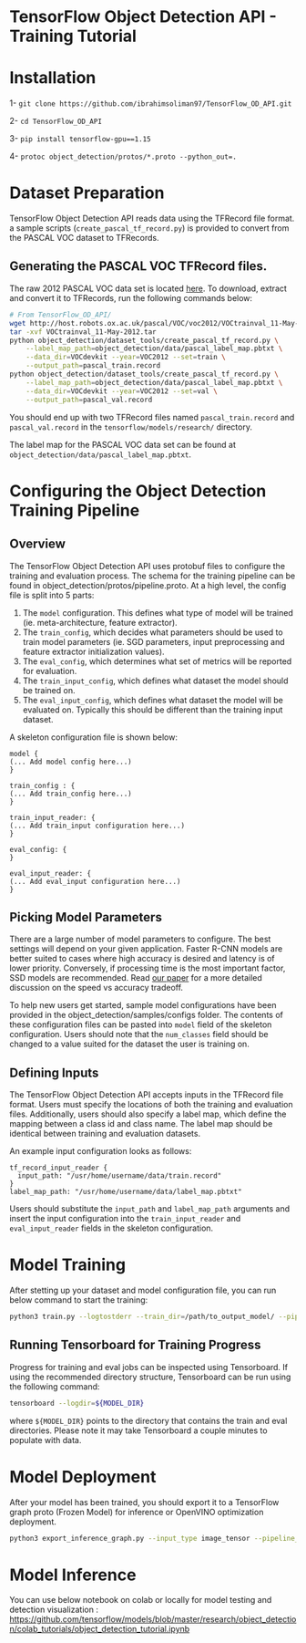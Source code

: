 # TensorFlow Object Detection API - Training Tutorial

# Installation
1-  `git clone https://github.com/ibrahimsoliman97/TensorFlow_OD_API.git`

2- `cd TensorFlow_OD_API`

3- `pip install tensorflow-gpu==1.15`

4- `protoc object_detection/protos/*.proto --python_out=.` 

# Dataset Preparation

TensorFlow Object Detection API reads data using the TFRecord file format. a sample scripts (`create_pascal_tf_record.py`) is
provided to convert from the PASCAL VOC dataset to TFRecords.

## Generating the PASCAL VOC TFRecord files.

The raw 2012 PASCAL VOC data set is located
[here](http://host.robots.ox.ac.uk/pascal/VOC/voc2012/VOCtrainval_11-May-2012.tar).
To download, extract and convert it to TFRecords, run the following commands
below:

```bash
# From TensorFlow_OD_API/
wget http://host.robots.ox.ac.uk/pascal/VOC/voc2012/VOCtrainval_11-May-2012.tar
tar -xvf VOCtrainval_11-May-2012.tar
python object_detection/dataset_tools/create_pascal_tf_record.py \
    --label_map_path=object_detection/data/pascal_label_map.pbtxt \
    --data_dir=VOCdevkit --year=VOC2012 --set=train \
    --output_path=pascal_train.record
python object_detection/dataset_tools/create_pascal_tf_record.py \
    --label_map_path=object_detection/data/pascal_label_map.pbtxt \
    --data_dir=VOCdevkit --year=VOC2012 --set=val \
    --output_path=pascal_val.record
```

You should end up with two TFRecord files named `pascal_train.record` and
`pascal_val.record` in the `tensorflow/models/research/` directory.

The label map for the PASCAL VOC data set can be found at
`object_detection/data/pascal_label_map.pbtxt`.


# Configuring the Object Detection Training Pipeline

## Overview

The TensorFlow Object Detection API uses protobuf files to configure the
training and evaluation process. The schema for the training pipeline can be
found in object_detection/protos/pipeline.proto. At a high level, the config
file is split into 5 parts:

1. The `model` configuration. This defines what type of model will be trained
(ie. meta-architecture, feature extractor).
2. The `train_config`, which decides what parameters should be used to train
model parameters (ie. SGD parameters, input preprocessing and feature extractor
initialization values).
3. The `eval_config`, which determines what set of metrics will be reported for
evaluation.
4. The `train_input_config`, which defines what dataset the model should be
trained on.
5. The `eval_input_config`, which defines what dataset the model will be
evaluated on. Typically this should be different than the training input
dataset.

A skeleton configuration file is shown below:

```
model {
(... Add model config here...)
}

train_config : {
(... Add train_config here...)
}

train_input_reader: {
(... Add train_input configuration here...)
}

eval_config: {
}

eval_input_reader: {
(... Add eval_input configuration here...)
}
```
## Picking Model Parameters

There are a large number of model parameters to configure. The best settings
will depend on your given application. Faster R-CNN models are better suited to
cases where high accuracy is desired and latency is of lower priority.
Conversely, if processing time is the most important factor, SSD models are
recommended. Read [our paper](https://arxiv.org/abs/1611.10012) for a more
detailed discussion on the speed vs accuracy tradeoff.

To help new users get started, sample model configurations have been provided
in the object_detection/samples/configs folder. The contents of these
configuration files can be pasted into `model` field of the skeleton
configuration. Users should note that the `num_classes` field should be changed
to a value suited for the dataset the user is training on.

## Defining Inputs

The TensorFlow Object Detection API accepts inputs in the TFRecord file format.
Users must specify the locations of both the training and evaluation files.
Additionally, users should also specify a label map, which define the mapping
between a class id and class name. The label map should be identical between
training and evaluation datasets.

An example input configuration looks as follows:

```
tf_record_input_reader {
  input_path: "/usr/home/username/data/train.record"
}
label_map_path: "/usr/home/username/data/label_map.pbtxt"
```

Users should substitute the `input_path` and `label_map_path` arguments and
insert the input configuration into the `train_input_reader` and
`eval_input_reader` fields in the skeleton configuration.

# Model Training
After stetting up your dataset and model configuration file, you can run below command to start the training:
```bash
python3 train.py --logtostderr --train_dir=/path/to_output_model/ --pipeline_config_path=/path_to_training_config_.json

```
## Running Tensorboard for Training Progress

Progress for training and eval jobs can be inspected using Tensorboard. If using
the recommended directory structure, Tensorboard can be run using the following
command:

```bash
tensorboard --logdir=${MODEL_DIR}
```

where `${MODEL_DIR}` points to the directory that contains the train and eval
directories. Please note it may take Tensorboard a couple minutes to populate
with data.

# Model Deployment 
After your model has been trained, you should export it to a TensorFlow graph proto (Frozen Model) for inference or OpenVINO optimization deployment.
```bash
python3 export_inference_graph.py --input_type image_tensor --pipeline_config_path training-config/ssdMv2-512/pipeline.config --trained_checkpoint_prefix training-config/ssdMv2-512/model.ckpt-300000 --output_directory .
```

# Model Inference
You can use below notebook on colab or locally for model testing and detection visualization :
https://github.com/tensorflow/models/blob/master/research/object_detection/colab_tutorials/object_detection_tutorial.ipynb